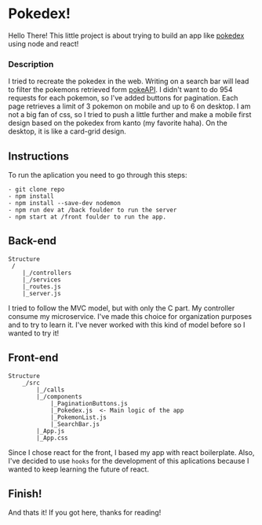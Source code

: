 # Pokedex!

Hello There! This little project is about trying to build an app like [pokedex](https://bulbapedia.bulbagarden.net/wiki/Pok%C3%A9dex) using node and react!

### Description

I tried to recreate the pokedex in the web. Writing on a search bar will lead to filter the pokemons retrieved form [pokeAPI](https://pokeapi.co/). I didn't want to do 954 requests for each pokemon, so I've added buttons for pagination. Each page retrieves a limit of 3 pokemon on mobile and up to 6 on desktop.
I am not a big fan of css, so I tried to push a little further and make a mobile first design based on the pokedex from kanto (my favorite haha). On the desktop, it is like a card-grid design.

## Instructions

To run the aplication you need to go through this steps:

```
- git clone repo
- npm install
- npm install --save-dev nodemon
- npm run dev at /back foulder to run the server
- npm start at /front foulder to run the app.
```

## Back-end

```
Structure
 /
    |_/controllers
    |_/services
    |_routes.js
    |_server.js
```

I tried to follow the MVC model, but with only the C part. My controller consume my microservice. I've made this choice for organization purposes and to try to learn it. I've never worked with this kind of model before so I wanted to try it!

## Front-end

```
Structure
    _/src
        |_/calls
        |_/components
            |_PaginationButtons.js
            |_Pokedex.js  <- Main logic of the app
            |_PokemonList.js
            |_SearchBar.js
        |_App.js
        |_App.css
```

Since I chose react for the front, I based my app with react boilerplate. Also, I've decided to use `hooks` for the development of this aplications because I wanted to keep learning the future of react. 

## Finish!

And thats it! If you got here, thanks for reading!

